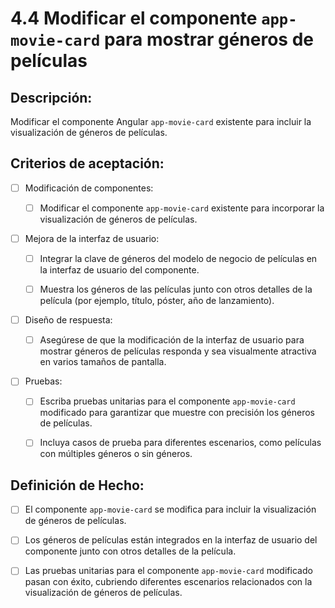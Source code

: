 # 4.4 Modificar el componente `app-movie-card` para mostrar géneros de películas

## Descripción:

Modificar el componente Angular `app-movie-card` existente para incluir la visualización de géneros de películas.

## Criterios de aceptación:

- [ ] Modificación de componentes:

     - [ ] Modificar el componente `app-movie-card` existente para incorporar la visualización de géneros de películas.

- [ ] Mejora de la interfaz de usuario:

     - [ ] Integrar la clave de géneros del modelo de negocio de películas en la interfaz de usuario del componente.

     - [ ] Muestra los géneros de las películas junto con otros detalles de la película (por ejemplo, título, póster, año de lanzamiento).

- [ ] Diseño de respuesta:

     - [ ] Asegúrese de que la modificación de la interfaz de usuario para mostrar géneros de películas responda y sea visualmente atractiva en varios tamaños de pantalla.

- [ ] Pruebas:

     - [ ] Escriba pruebas unitarias para el componente `app-movie-card` modificado para garantizar que muestre con precisión los géneros de películas.

     - [ ] Incluya casos de prueba para diferentes escenarios, como películas con múltiples géneros o sin géneros.

## Definición de Hecho:

- [ ] El componente `app-movie-card` se modifica para incluir la visualización de géneros de películas.

- [ ] Los géneros de películas están integrados en la interfaz de usuario del componente junto con otros detalles de la película.

- [ ] Las pruebas unitarias para el componente `app-movie-card` modificado pasan con éxito, cubriendo diferentes escenarios relacionados con la visualización de géneros de películas.
